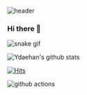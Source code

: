 ![header](https://capsule-render.vercel.app/api?type=egg&color=auto&height=250&section=header&text=Y%20Daehan&fontSize=90)
### Hi there 👋

<!--
**Ydaehan/Ydaehan** is a ✨ _special_ ✨ repository because its `README.md` (this file) appears on your GitHub profile.

Here are some ideas to get you started:

- 🔭 I’m currently working on ...
- 🌱 I’m currently learning ...
- 👯 I’m looking to collaborate on ...
- 🤔 I’m looking for help with ...
- 💬 Ask me about ...
- 📫 How to reach me: ...
- 😄 Pronouns: ...
- ⚡ Fun fact: ...
-->
![snake gif](https://github.com/Ydaehan/Ydaehan/blob/output/github-contribution-grid-snake.svg)

![Ydaehan's github stats](https://github-readme-stats.vercel.app/api?username=Ydaehan&show_icons=true)

[![Hits](https://hits.seeyoufarm.com/api/count/incr/badge.svg?url=https%3A%2F%2Fgithub.com%2FYdaehan&count_bg=%2379C83D&title_bg=%23555555&icon=&icon_color=%23E7E7E7&title=hits&edge_flat=false)](https://hits.seeyoufarm.com)

![github actions](https://user-images.githubusercontent.com/52748335/126319031-eba35657-dfc2-4936-9a6d-bb0da9ccc385.PNG)
